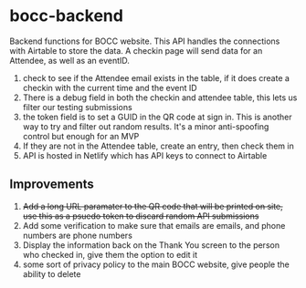 # bocc-backend
Backend functions for BOCC website. This API handles the connections with Airtable to store the data. A checkin page will send data for an Attendee, as well as an eventID. 
1. check to see if the Attendee email exists in the table, if it does create a checkin with the current time and the event ID
1. There is a debug field in both the checkin and attendee table, this lets us filter our testing submissions
1. the token field is to set a GUID in the QR code at sign in. This is another way to try and filter out random results. It's a minor anti-spoofing control but enough for an MVP
1. If they are not in the Attendee table, create an entry, then check them in
1. API is hosted in Netlify which has API keys to connect to Airtable

## Improvements
1. ~~Add a long URL paramater to the QR code that will be printed on site, use this as a psuedo token to discard random API submissions~~
1. Add some verification to make sure that emails are emails, and phone numbers are phone numbers
1. Display the information back on the Thank You screen to the person who checked in, give them the option to edit it 
1. some sort of privacy policy to the main BOCC website, give people the ability to delete 